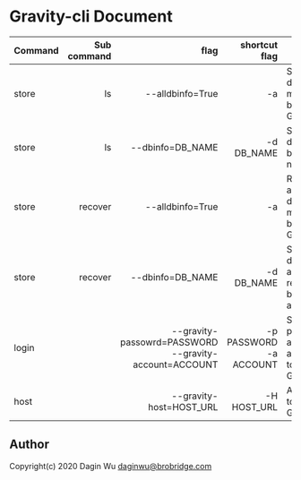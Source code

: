 # Gravity-cli Document

Command|  Sub command | flag | shortcut flag  | Usage 
-------|-----:|--------------:|-------------:|---------------
store  |  ls    | --alldbinfo=True| -a |  Show all database manage by Gravity.
store  |  ls    |--dbinfo=DB_NAME | -d DB_NAME |  Search database by give a name. 
store  |  recover    | --alldbinfo=True| -a |  Recover all database manage by Gravity.
store  |  recover    | --dbinfo=DB_NAME | -d DB_NAME |   Search database and recover it by giving a name.
login  |      |--gravity-passowrd=PASSWORD --gravity-account=ACCOUNT| -p PASSWORD -a ACCOUNT | Setting password and account to local Gravity.   
host   |      | --gravity-host=HOST_URL | -H HOST_URL | Add hsot to your Gravity.  


## Author
Copyright(c) 2020 Dagin Wu <daginwu@brobridge.com>